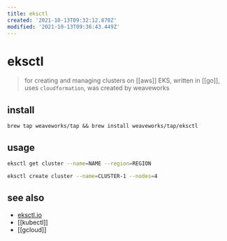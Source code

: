 ```yaml
---
title: eksctl
created: '2021-10-13T09:32:12.878Z'
modified: '2021-10-13T09:36:43.449Z'
---
```


# eksctl

> for creating and managing clusters on [[aws]] EKS, written in [[go]], uses `cloudformation`, was created by weaveworks

## install
`brew tap weaveworks/tap && brew install weaveworks/tap/eksctl`


## usage

```sh
eksctl get cluster --name=NAME --region=REGION

eksctl create cluster --name=CLUSTER-1 --nodes=4
```

## see also

- [eksctl.io](https://eksctl.io/)
- [[kubectl]]
- [[gcloud]]
